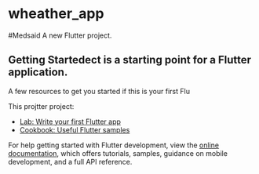 # wheather_app
#Medsaid
A new Flutter project.

## Getting Startedect is a starting point for a Flutter application.

A few resources to get you started if this is your first Flu

This projtter project:

- [Lab: Write your first Flutter app](https://docs.flutter.dev/get-started/codelab)
- [Cookbook: Useful Flutter samples](https://docs.flutter.dev/cookbook)

For help getting started with Flutter development, view the
[online documentation](https://docs.flutter.dev/), which offers tutorials,
samples, guidance on mobile development, and a full API reference.
